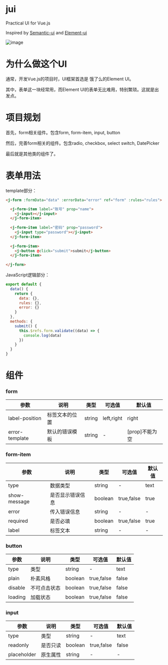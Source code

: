 # jui
Practical  UI for Vue.js

Inspired by [Semantic-ui](http://semantic-ui.com/) and [Element-ui](http://element.eleme.io/)

![image](http://7xnh42.com1.z0.glb.clouddn.com/jui-logo.png)

# 为什么做这个UI

通常，开发Vue.js的项目时，UI框架首选是 饿了么的Element UI。

其中，表单这一块经常用，而Element UI的表单无比难用，特别繁琐。这就是出发点。

# 项目规划

首先，form相关组件。包含form, form-item, input, button

然后，完善form相关的组件。包含radio, checkbox, select switch, DatePicker

最后就是其他类的组件了。

# 表单用法

template部分：

```html
<j-form :formData="data" :errorData="error" ref="form" :rules="rules">

  <j-form-item label="账号" prop="name">
    <j-input></j-input>
  </j-form-item>
  
  <j-form-item label="密码" prop="password">
    <j-input type="password"></j-input>
  </j-form-item>
  
  <j-form-item>
    <j-button @click="submit">submit</j-button>
  </j-form-item>
  
</j-form>
```

JavaScript逻辑部分：

```js
export default {
  data() {
    return {
      data: {},
      rules: {},
      error: {}
    }
  },
  methods: {
    submit() {
      this.$refs.form.validate((data) => {
        console.log(data)
      })
    }
  }
}
```

# 组件

### form

|参数|说明|类型|可选值|默认值|
|--|--|--|--|--|
|label-position|标签文本的位置|string|left,right|right|
|error-template|默认的错误模板|string|-|[prop]不能为空

### form-item

|参数|说明|类型|可选值|默认值|
|--|--|--|--|--|
|type|数据类型|string|-|text|
|show-message|是否显示错误信息|boolean|true,false|true|
|error|传入错误信息|string|-|-|
|required|是否必填|boolean|true,false|true|
|label|标签文本|string|-|-|

### button

|参数|说明|类型|可选值|默认值|
|--|--|--|--|--|
|type|类型|string|-|text|
|plain|朴素风格|boolean|true,false|false|
|disable|不可点击状态|boolean|true,false|false|
|loading|加载状态|boolean|true,false|false|

### input

|参数|说明|类型|可选值|默认值|
|--|--|--|--|--|
|type|类型|string|-|text|
|readonly|是否只读|boolean|true,false|false|
|placeholder|原生属性|string|-|-|

